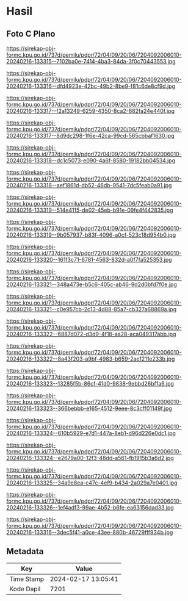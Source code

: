 # Hasil

## Foto C Plano

https://sirekap-obj-formc.kpu.go.id/737d/pemilu/pdpr/72/04/09/20/06/7204092006010-20240216-133315--7102ba0e-7414-4ba3-84da-3f0c70443553.jpg

https://sirekap-obj-formc.kpu.go.id/737d/pemilu/pdpr/72/04/09/20/06/7204092006010-20240216-133316--dfd4923e-42bc-49b2-8be9-f81c6de8cf9d.jpg

https://sirekap-obj-formc.kpu.go.id/737d/pemilu/pdpr/72/04/09/20/06/7204092006010-20240216-133317--f2a13249-6259-4350-8ca2-882fa24e440f.jpg

https://sirekap-obj-formc.kpu.go.id/737d/pemilu/pdpr/72/04/09/20/06/7204092006010-20240216-133317--8d9dc298-1f6e-42ca-99cd-565cbbaf1630.jpg

https://sirekap-obj-formc.kpu.go.id/737d/pemilu/pdpr/72/04/09/20/06/7204092006010-20240216-133318--dc1c5073-e090-4a6f-8580-19182bb04534.jpg

https://sirekap-obj-formc.kpu.go.id/737d/pemilu/pdpr/72/04/09/20/06/7204092006010-20240216-133318--aef1861d-db52-46db-9541-7dc5feab0a91.jpg

https://sirekap-obj-formc.kpu.go.id/737d/pemilu/pdpr/72/04/09/20/06/7204092006010-20240216-133319--514e4115-de02-45eb-b91e-09fe4f442835.jpg

https://sirekap-obj-formc.kpu.go.id/737d/pemilu/pdpr/72/04/09/20/06/7204092006010-20240216-133319--9b057937-b83f-4096-a0cf-523c18d954b0.jpg

https://sirekap-obj-formc.kpu.go.id/737d/pemilu/pdpr/72/04/09/20/06/7204092006010-20240216-133320--161f3c71-6781-4563-832d-a0f7fa525353.jpg

https://sirekap-obj-formc.kpu.go.id/737d/pemilu/pdpr/72/04/09/20/06/7204092006010-20240216-133321--348a473e-b5c6-405c-ab46-9d2d0bfd7f0e.jpg

https://sirekap-obj-formc.kpu.go.id/737d/pemilu/pdpr/72/04/09/20/06/7204092006010-20240216-133321--c0e957cb-2c13-4d88-85a7-cb327a68869a.jpg

https://sirekap-obj-formc.kpu.go.id/737d/pemilu/pdpr/72/04/09/20/06/7204092006010-20240216-133322--6887d072-d3d9-4f18-aa28-aca049317abb.jpg

https://sirekap-obj-formc.kpu.go.id/737d/pemilu/pdpr/72/04/09/20/06/7204092006010-20240216-133322--8a43f203-a9bf-4983-b659-2ae1211e233b.jpg

https://sirekap-obj-formc.kpu.go.id/737d/pemilu/pdpr/72/04/09/20/06/7204092006010-20240216-133323--13285f5b-86cf-41d0-9838-9ebbd26bf1a6.jpg

https://sirekap-obj-formc.kpu.go.id/737d/pemilu/pdpr/72/04/09/20/06/7204092006010-20240216-133323--366bebbb-e165-4512-9eee-8c3cff01149f.jpg

https://sirekap-obj-formc.kpu.go.id/737d/pemilu/pdpr/72/04/09/20/06/7204092006010-20240216-133324--610b5929-e7d1-447a-8eb1-d96d226e0dc1.jpg

https://sirekap-obj-formc.kpu.go.id/737d/pemilu/pdpr/72/04/09/20/06/7204092006010-20240216-133324--e2679a00-12f3-48dd-a561-fb1915b3a6d2.jpg

https://sirekap-obj-formc.kpu.go.id/737d/pemilu/pdpr/72/04/09/20/06/7204092006010-20240216-133325--34a9e8ea-c47c-4ef9-b434-2a029a7e0401.jpg

https://sirekap-obj-formc.kpu.go.id/737d/pemilu/pdpr/72/04/09/20/06/7204092006010-20240216-133326--1ef4adf3-99ae-4b52-b6fe-ea63156dad33.jpg

https://sirekap-obj-formc.kpu.go.id/737d/pemilu/pdpr/72/04/09/20/06/7204092006010-20240216-133316--3dec5f41-a0ce-43ee-880b-46729fff934b.jpg


## Metadata

| Key        | Value               |
| ---------- | ------------------- |
| Time Stamp | 2024-02-17 13:05:41 |
| Kode Dapil | 7201                |



